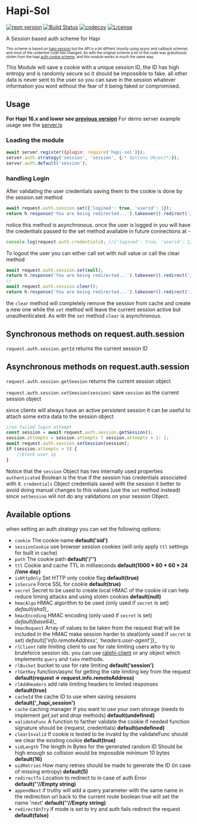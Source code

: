 # Hapi-Sol
[![npm version](https://img.shields.io/npm/v/hapi-sol.svg)](https://www.npmjs.com/package/hapi-sol)
[![Build Status](https://travis-ci.org/yonjah/hapi-sol.svg?branch=master)](https://travis-ci.org/yonjah/hapi-sol)
[![codecov](https://codecov.io/gh/yonjah/hapi-sol/branch/master/graph/badge.svg)](https://codecov.io/gh/yonjah/hapi-sol)
[![License](https://img.shields.io/npm/l/hapi-sol.svg?maxAge=2592000?style=plastic)](https://github.com/yonjah/hapi-sol/blob/master/LICENSE)

A Session based auth scheme for Hapi

<sub><sup>This scheme is based on [hapi-session](https://github.com/nlf/hapi-session) but the API is a bit diffrent (mostly using async and callback scheme) and most of the underline code has changed.
As with the original scheme a lot of the code was gratuitously stolen from the hapi [auth cookie scheme](https://github.com/hapijs/hapi-auth-cookie), and this module works in much the same way.</sup></sub>

This Module will save a cookie with a unique session ID, the ID has high entropy and is randomly secure so it should be impossible to fake. all other data is never sent to the user so you can save in the session whatever information you wont without the fear of it being faked or compromised.

## Usage
**For Hapi 16.x and lower see [previous version](https://github.com/yonjah/hapi-sol/tree/v0.6.0)**
For demo server example usage see the [server.js](https://github.com/yonjah/hapi-session/blob/master/examples/server.js)


### Loading the module
```javascript
await server.register({plugin: require('hapi-sol')});
server.auth.strategy('session', 'session', {/* Options Object*/});
server.auth.default('session');
```


### handling Login
After validating the user credentials saving them to the cookie is done by the session.set
method
```javascript
await request.auth.session.set({'logined': true, 'userid': 1});
return h.response('You are being redirected...').takeover().redirect('/');
```
notice this method is asynchronous.
once the user is logged in you will have the credentials passed to the set method available in future connections at -
```javascript
console.log(request.auth.credentials); //{'logined': true, 'userid': 1}
```

To logout the user you can either call set with null value or call the clear method
```javascript
await request.auth.session.set(null);
return h.response('You are being redirected...').takeover().redirect('/');
//
await request.auth.session.clear();
return h.response('You are being redirected...').takeover().redirect('/');
```
the `clear` method will completely remove the session from cache and create a new one while the `set` method will leave the current session active but unauthenticated. As with the `set` method `clear` is asynchronous.

## Synchronous methods on request.auth.session
`request.auth.session.getId` returns the current session ID

## Asynchronous methods on request.auth.session
`request.auth.session.getSeesion` returns the current session object

`request.auth.session.setSeesion(session)` save `session` as the current session object

since clients will always have an active persistent session it can be useful to attach some extra data to the session object

```javascript
//on failed login attempt
const session = await request.auth.session.getSession();
session.attempts = session.attempts ? session.attempts + 1: 1;
await request.auth.session.setSession(session);
if (session.attempts > 5) {
    //block user ip
}
```

Notice that the `session` Object has two internally used properties
`authenticated` Boolean is the true if the session has credentials associated with it.
`credentials` Object credentials saved with the session
it better to avoid doing manual changes to this values (use the `set` method instead) since `setSession` will not do any validations on your session Object.


## Available options
when setting an auth strategy you can set the following options:
- `cookie` The cookie name __default('sid')__
- `sessionCookie` use browser session cookies (will only apply `ttl` settings for built in cache) 
- `path` The cookie path __default('/'')__
- `ttl` Cookie and cache TTL in milliseconds __default(1000 * 60 * 60 * 24 //one day)__
- `isHttpOnly` Set HTTP only cookie flag __default(true)__
- `isSecure` Force SSL for cookie __default(true)__
- `secret` Secret to be used to create local HMAC of the cookie id can help reduce timing attacks and using stolen cookies __default(null)__
- `hmacAlgo` HMAC algorithm to be used (only used if `secret` is set) _default(sha1)__
- `hmacEncoding` HMAC encoding (only used if `secret` is set) _default(base64)__
- `hmacRequest` Array of values to be taken from the request that will be included in the HMAC make session harder to steal(only used if `secret` is set) _default(['info.remoteAddress', 'headers.user-agent'])__
- `rlClient` rate limiting client to use for rate  limiting users who try to bruteforce session ids. you can use [ralphi-client](https://github.com/yonjah/ralphi/tree/master/client) or any object which implements `query` and `take` methods.
- `rlBucket` bucket to use for rate limiting __default('session')__
- `rlGetKey` function/async for getting the rate limiting key from the request __default(request => request.info.remoteAddress)__
- `rlAddHeaders` add rate limiting headers to limited responses __default(true)__
- `cacheId` the cache ID to use when saving sessions __default('\_hapi\_session')__
- `cache` caching manager if you want to use your own storage (needs to implement _get_,_set_ and _drop_ methods) __default(undefined)__
- `validateFunc` A function to farther validate the cookie if needed function signature should be (request, credentials) __default(undefined)__
- `clearInvalid` If cookie is tested to be invalid by the validateFunc should we clear the existing cookie __default(true)__
- `sidLength` The length in Bytes for the generated random ID Should be high enough so collision would be impossible minimum 10 bytes __default(16)__
- `uidRetries` How many retries should be made to generate the ID (in case of missing entropy) __default(5)__
- `redirectTo` Location to redirect to in case of auth Error __default(''//Empty string)__
- `appendNext` if truthy will add a query parameter with the same name in the redirection url back to the current route boolean true will set the name 'next' __default(''//Empty string)__
- `redirectOnTry` if mode is set to try and auth fails redirect the request __default(false)__

